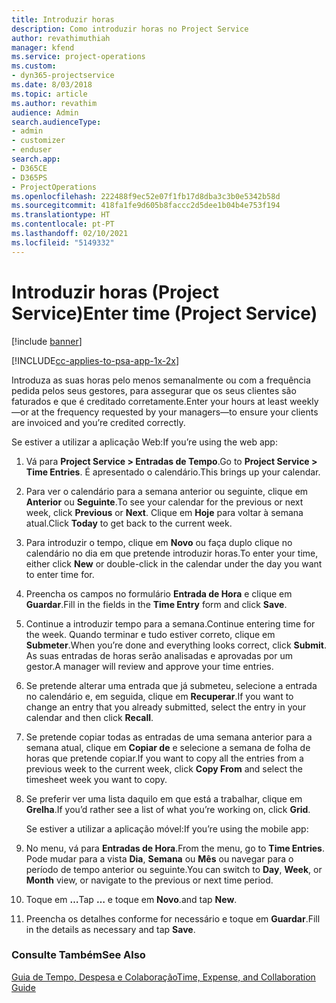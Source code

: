 ```yaml
---
title: Introduzir horas
description: Como introduzir horas no Project Service
author: revathimuthiah
manager: kfend
ms.service: project-operations
ms.custom:
- dyn365-projectservice
ms.date: 8/03/2018
ms.topic: article
ms.author: revathim
audience: Admin
search.audienceType:
- admin
- customizer
- enduser
search.app:
- D365CE
- D365PS
- ProjectOperations
ms.openlocfilehash: 222488f9ec52e07f1fb17d8dba3c3b0e5342b58d
ms.sourcegitcommit: 418fa1fe9d605b8faccc2d5dee1b04b4e753f194
ms.translationtype: HT
ms.contentlocale: pt-PT
ms.lasthandoff: 02/10/2021
ms.locfileid: "5149332"
---
```

# <a name="enter-time-project-service"></a><span data-ttu-id="f2a84-103">Introduzir horas (Project Service)</span><span class="sxs-lookup"><span data-stu-id="f2a84-103">Enter time (Project Service)</span></span>

[!include [banner](../includes/psa-now-project-operations.md)]

[!INCLUDE[cc-applies-to-psa-app-1x-2x](../includes/cc-applies-to-psa-app-1x-2x.md)]

<span data-ttu-id="f2a84-104">Introduza as suas horas pelo menos semanalmente ou com a frequência pedida pelos seus gestores, para assegurar que os seus clientes são faturados e que é creditado corretamente.</span><span class="sxs-lookup"><span data-stu-id="f2a84-104">Enter your hours at least weekly—or at the frequency requested by your managers—to ensure your clients are invoiced and you’re credited correctly.</span></span>  
  
 <span data-ttu-id="f2a84-105">Se estiver a utilizar a aplicação Web:</span><span class="sxs-lookup"><span data-stu-id="f2a84-105">If you’re using the web app:</span></span>  
  
1. <span data-ttu-id="f2a84-106">Vá para **Project Service > Entradas de Tempo**.</span><span class="sxs-lookup"><span data-stu-id="f2a84-106">Go to **Project Service > Time Entries**.</span></span> <span data-ttu-id="f2a84-107">É apresentado o calendário.</span><span class="sxs-lookup"><span data-stu-id="f2a84-107">This brings up your calendar.</span></span>  
  
2. <span data-ttu-id="f2a84-108">Para ver o calendário para a semana anterior ou seguinte, clique em **Anterior** ou **Seguinte**.</span><span class="sxs-lookup"><span data-stu-id="f2a84-108">To see your calendar for the previous or next week, click **Previous** or **Next**.</span></span> <span data-ttu-id="f2a84-109">Clique em **Hoje** para voltar à semana atual.</span><span class="sxs-lookup"><span data-stu-id="f2a84-109">Click **Today** to get back to the current week.</span></span>  
  
3. <span data-ttu-id="f2a84-110">Para introduzir o tempo, clique em **Novo** ou faça duplo clique no calendário no dia em que pretende introduzir horas.</span><span class="sxs-lookup"><span data-stu-id="f2a84-110">To enter your time, either click **New** or double-click in the calendar under the day you want to enter time for.</span></span>  
  
4. <span data-ttu-id="f2a84-111">Preencha os campos no formulário **Entrada de Hora** e clique em **Guardar**.</span><span class="sxs-lookup"><span data-stu-id="f2a84-111">Fill in the fields in the **Time Entry** form and click **Save**.</span></span>  
  
5. <span data-ttu-id="f2a84-112">Continue a introduzir tempo para a semana.</span><span class="sxs-lookup"><span data-stu-id="f2a84-112">Continue entering time for the week.</span></span> <span data-ttu-id="f2a84-113">Quando terminar e tudo estiver correto, clique em **Submeter**.</span><span class="sxs-lookup"><span data-stu-id="f2a84-113">When you’re done and everything looks correct, click **Submit**.</span></span> <span data-ttu-id="f2a84-114">As suas entradas de horas serão analisadas e aprovadas por um gestor.</span><span class="sxs-lookup"><span data-stu-id="f2a84-114">A manager will review and approve your time entries.</span></span>  
  
6. <span data-ttu-id="f2a84-115">Se pretende alterar uma entrada que já submeteu, selecione a entrada no calendário e, em seguida, clique em **Recuperar**.</span><span class="sxs-lookup"><span data-stu-id="f2a84-115">If you want to change an entry that you already submitted, select the entry in your calendar and then click **Recall**.</span></span>  
  
7. <span data-ttu-id="f2a84-116">Se pretende copiar todas as entradas de uma semana anterior para a semana atual, clique em **Copiar de** e selecione a semana de folha de horas que pretende copiar.</span><span class="sxs-lookup"><span data-stu-id="f2a84-116">If you want to copy all the entries from a previous week to the current week, click **Copy From** and select the timesheet week you want to copy.</span></span>  
  
8. <span data-ttu-id="f2a84-117">Se preferir ver uma lista daquilo em que está a trabalhar, clique em **Grelha**.</span><span class="sxs-lookup"><span data-stu-id="f2a84-117">If you’d rather see a list of what you’re working on, click **Grid**.</span></span>  
  
   <span data-ttu-id="f2a84-118">Se estiver a utilizar a aplicação móvel:</span><span class="sxs-lookup"><span data-stu-id="f2a84-118">If you’re using the mobile app:</span></span>  
  
9. <span data-ttu-id="f2a84-119">No menu, vá para **Entradas de Hora**.</span><span class="sxs-lookup"><span data-stu-id="f2a84-119">From the menu, go to **Time Entries**.</span></span>     <span data-ttu-id="f2a84-120">Pode mudar para a vista **Dia**, **Semana** ou **Mês** ou navegar para o período de tempo anterior ou seguinte.</span><span class="sxs-lookup"><span data-stu-id="f2a84-120">You can switch to **Day**, **Week**, or **Month** view, or navigate to the previous or next time period.</span></span>  
  
10. <span data-ttu-id="f2a84-121">Toque em **…**</span><span class="sxs-lookup"><span data-stu-id="f2a84-121">Tap **…**</span></span> <span data-ttu-id="f2a84-122">e toque em **Novo**.</span><span class="sxs-lookup"><span data-stu-id="f2a84-122">and tap **New**.</span></span>  
  
11. <span data-ttu-id="f2a84-123">Preencha os detalhes conforme for necessário e toque em **Guardar**.</span><span class="sxs-lookup"><span data-stu-id="f2a84-123">Fill in the details as necessary and tap **Save**.</span></span>  
  
### <a name="see-also"></a><span data-ttu-id="f2a84-124">Consulte Também</span><span class="sxs-lookup"><span data-stu-id="f2a84-124">See Also</span></span>  
 [<span data-ttu-id="f2a84-125">Guia de Tempo, Despesa e Colaboração</span><span class="sxs-lookup"><span data-stu-id="f2a84-125">Time, Expense, and Collaboration Guide</span></span>](../psa/time-expense-collaboration-guide.md)
